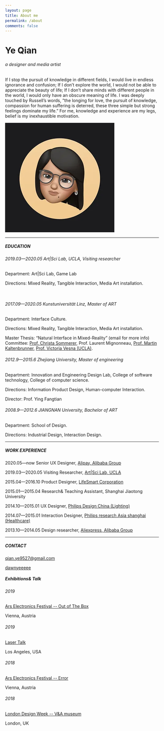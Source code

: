 ```yaml
---
layout: page
title: About me
permalink: /about
comments: false
---
```


<div class="row d-flex flex-wrap align-items-center">
    <div class="col-md-8 pr-5">
        <h1>Ye Qian</h1>
        <h6>a designer and media artist</h6>
        <p>If I stop the pursuit of knowledge in different fields, I would live in endless ignorance and confusion; If I don’t explore the world, I would not be able to appreciate the beauty of life; If I don’t share minds with different people in the world, I would only have an obscure meaning of life. I was deeply touched by Russell’s words, ”the longing for love, the pursuit of knowledge, compassion for human suffering is deterred, these three simple but strong feelings dominate my life.” For me, knowledge and experience are my legs, belief is my inexhaustible motivation.</p>
    </div>
    <div class="col-md-4">
        <img src="assets/images/me.webp" class="rounded-circle mx-auto d-block">
    </div>
</div>

<hr/>

<div class="row justify-content-between">
    <div class="col-md-8 pr-5">
        <h5>EDUCATION</h5>
        <h6>2019.03—2020.05  Art|Sci Lab, UCLA, Visiting researcher</h6>
        <p>Department: Art|Sci Lab, Game Lab</p>
        <p>Directions: Mixed Reality, Tangible Interaction, Media Art installation.</p>​
        <h6>2017.09—2020.05  Kunstuniversität Linz, Master of ART</h6>
        <p>Department: Interface Culture.</p>
        <p>Directions: Mixed Reality, Tangible Interaction, Media Art installation.</p>
        <p>Master Thesis: “Natural Interface in Mixed-Reality” (email for more info)
        Committee: <a href="https://leonardo.info/contributor/8006/christa-sommerer">Prof. Christa Sommerer</a>, Prof. Laurent Mignonneau,
        <a href="https://modin.yuri.at/">Prof. Martin Kaltenbrunner</a>, <a href="https://dma.ucla.edu/faculty/profiles/?ID=1">Prof. Victoria Vesna (UCLA)</a>.</p>
        <h6>2012.9—2015.6  Zhejiang University, Master of engineering</h6>
        <p>Department: Innovation and Engineering Design Lab, College of software technology, College of computer science. </p>
        <p>Directions: Information Product Design, Human-computer Interaction.</p>
        <p>Director: Prof. Ying Fangtian</p>
        <h6>2008.9—2012.6  JIANGNAN University, Bachelor of ART</h6>
        <p>Department: School of Design.</p>
        <p>Directions: Industrial Design, Interaction Design.</p>
        <hr/>
        <h5>WORK EXPERIENCE</h5>
        <p><span class="font-weight-bold">2020.05—now</span>        Senior UX Designer, <a href="https://global.alipay.com/platform/site/ihome">Alipay, Alibaba Group</a></p>
        <p><span class="font-weight-bold">2019.03—2020.05</span>    Visiting Researcher, <a href="http://artsci.ucla.edu/about">Art|Sci Lab, UCLA</a></p>
        <p><span class="font-weight-bold">2015.04—2016.10</span>    Product Designer, <a href="https://iot.ilifesmart.com/">LifeSmart Corporation</a></p>
        <p><span class="font-weight-bold">2015.01—2015.04</span>    Research& Teaching Assistant, Shanghai Jiaotong University</p>
        <p><span class="font-weight-bold">2014.10—2015.01</span>    UX Designer, <a href="https://www.philips.com/a-w/research/locations/shanghai.html">Philips Design China (Lighting)</a></p>
        <p><span class="font-weight-bold">2014.07—2015.01</span>    Interaction Designer, <a href="https://www.philips.com/a-w/research/locations/shanghai.html">Philips research Asia shanghai (Healthcare)</a></p>
        <p><span class="font-weight-bold">2013.10—2014.05</span>    Design researcher, <a href="https://www.aliexpress.com/">Aliexpress, Alibaba Group</a></p>
        <hr/>
        <h5>CONTACT</h5>
        <p><i class="fa fa-envelope"></i> <a href="mailto:qian.ye9527@gmail.com">qian.ye9527@gmail.com</a></p>
        <p><i class="fab fa-instagram"></i> <a href="https://www.instagram.com/dawnyeeeee/">dawnyeeeee</a></p>
    </div>
    <div class="col-md-4">
        <h5>Exhibitions& Talk</h5>
        <h6>2019</h6>
        <a href="https://ars.electronica.art/outofthebox/de/triality/">Ars Electronics Festival -- Out of The Box</a>
        <p class="font-italic">Vienna, Austria</p>
        <h6>2019</h6>
        <a href="http://artsci.ucla.edu/node/1449">Laser Talk</a>
        <p class="font-italic">Los Angeles, USA</p>
        <h6>2018</h6>
        <a href="https://ars.electronica.art/festival/de/archive/">Ars Electronics Festival -- Error</a>
        <p class="font-italic">Vienna, Austria</p>
        <h6>2018</h6>
        <a href="https://www.vam.ac.uk/event/6YVLW34q/digital-design-weekend-2018-ldf">London Design Week -- V&A museum</a>
        <p class="font-italic">London, UK</p>
    </div>
</div>
